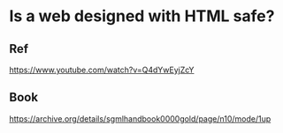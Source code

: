 # Is a web designed with HTML safe?

## Ref 
https://www.youtube.com/watch?v=Q4dYwEyjZcY

## Book
https://archive.org/details/sgmlhandbook0000gold/page/n10/mode/1up
